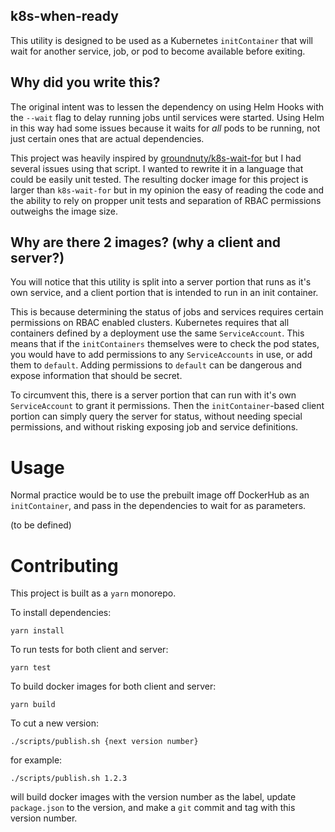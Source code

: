 ## k8s-when-ready

This utility is designed to be used as a Kubernetes `initContainer` that will wait for another service, job, or pod to become available before exiting.

## Why did you write this?

The original intent was to lessen the dependency on using Helm Hooks with the `--wait` flag to delay running jobs until services were started. Using Helm in this way had some issues because it waits for _all_ pods to be running, not just certain ones that are actual dependencies.

This project was heavily inspired by [groundnuty/k8s-wait-for](https://github.com/groundnuty/k8s-wait-for) but I had several issues using that script. I wanted to rewrite it in a language that could be easily unit tested. The resulting docker image for this project is larger than `k8s-wait-for` but in my opinion the easy of reading the code and the ability to rely on propper unit tests and separation of RBAC permissions outweighs the image size.

## Why are there 2 images? (why a client and server?)

You will notice that this utility is split into a server portion that runs as it's own service, and a client portion that is intended to run in an init container.

This is because determining the status of jobs and services requires certain permissions on RBAC enabled clusters. Kubernetes requires that all containers defined by a deployment use the same `ServiceAccount`. This means that if the `initContainers` themselves were to check the pod states, you would have to add permissions to any `ServiceAccounts` in use, or add them to `default`. Adding permissions to `default` can be dangerous and expose information that should be secret.

To circumvent this, there is a server portion that can run with it's own `ServiceAccount` to grant it permissions. Then the `initContainer`-based client portion can simply query the server for status, without needing special permissions, and without risking exposing job and service definitions.

# Usage

Normal practice would be to use the prebuilt image off DockerHub as an `initContainer`, and pass in the dependencies to wait for as parameters.

(to be defined)

# Contributing

This project is built as a `yarn` monorepo.

To install dependencies:
```
yarn install
```

To run tests for both client and server:
```
yarn test
```

To build docker images for both client and server:
```
yarn build
```

To cut a new version:
```
./scripts/publish.sh {next version number}
```
for example:
```
./scripts/publish.sh 1.2.3
```
will build docker images with the version number as the label, update `package.json` to the version, and make a `git` commit and tag with this version number.
